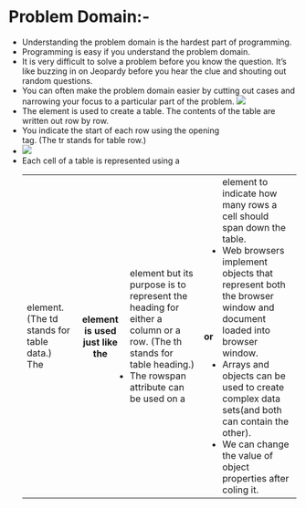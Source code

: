 # Problem Domain:- 
* Understanding the problem domain is the hardest part of programming.
* Programming is easy if you understand the problem domain.
* It is very difficult to solve a problem before you know the question. It’s like buzzing in on Jeopardy before you hear the clue and shouting out random questions.
* You can often make the problem domain easier by cutting out cases and narrowing your focus to a particular part of the problem.
![](https://i.cmpnet.com/ddj/sdmagazine/images/sdm0101c/0101cf2.gif )
* The <table> element is used to create a table. The contents of the table are written out row by row.
* You indicate the start of each row using the opening <tr> tag. (The tr stands for table row.)
* ![](https://flaviocopes.com/html-tables/no-styling.png)
* Each cell of a table is represented using a <td> element. (The td stands for table data.)
* The <th> element is used just like the <td> element but its purpose is to represent the heading for either a column or a row. (The th stands for table heading.)
* The rowspan attribute can be used on a <th> or <td> element to indicate how many rows a cell should span down the table.
* Web browsers implement objects that represent both the browser window and document loaded into browser window.
* Arrays and objects can be used to create complex data sets(and both can contain the other).
* We can change the value of object properties after coling it.


  
